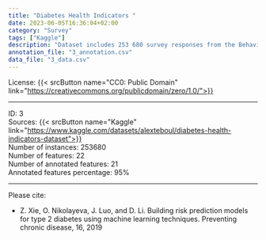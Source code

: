 ```yaml
---
title: "Diabetes Health Indicators "
date: 2023-06-05T16:36:04+02:00
category: "Survey"
tags: ["Kaggle"]
description: "Dataset includes 253 680 survey responses from the Behavioral Risk Factor Surveillance System (BRFSS) from 2015. This is an example of an annually collected health-related telephone survey published since 1984. The original data describes over 300 variables, but the cleaned version contains 22 features."
annotation_file: "3_annotation.csv"
data_file: "3_data.csv"
---
```


License: {{< srcButton name="CC0: Public Domain" link="https://creativecommons.org/publicdomain/zero/1.0/">}} 

 --- 
ID: 3 \
Sources: {{< srcButton name="Kaggle" link="https://www.kaggle.com/datasets/alexteboul/diabetes-health-indicators-dataset">}}  \
Number of instances: 253680 \
Number of features: 22 \
Number of annotated features: 21 \
Annotated features percentage: 95% 

 --- 
Please cite: 
- Z. Xie, O. Nikolayeva, J. Luo, and D. Li. Building risk prediction models for type 2 diabetes using machine learning techniques. Preventing chronic disease, 16, 2019 
